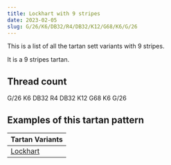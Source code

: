 ```yaml
---
title: Lockhart with 9 stripes
date: 2023-02-05
slug: G/26/K6/DB32/R4/DB32/K12/G68/K6/G/26
---
```

This is a list of all the tartan sett variants with 9 stripes.

It is a 9 stripes tartan.


## Thread count
G/26 K6 DB32 R4 DB32 K12 G68 K6 G/26

## Examples of this tartan pattern

| Tartan Variants |
|---------------|
| [Lockhart](/variants/g/26/k6/db32/r4/db32/k12/g68/k6/g/26-db000050-g008000-k000000-rc00000)||
